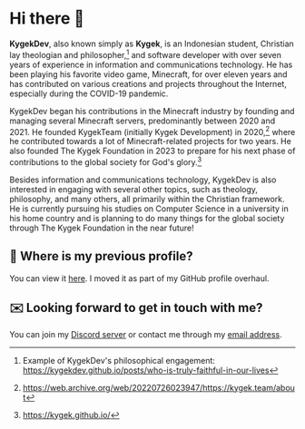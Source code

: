 # Hi there 👋

**KygekDev**, also known simply as **Kygek**, is an Indonesian student, Christian lay theologian and philosopher,[^1] and software developer with over seven years of experience in information and communications technology. He has been playing his favorite video game, Minecraft, for over eleven years and has contributed on various creations and projects throughout the Internet, especially during the COVID-19 pandemic.

KygekDev began his contributions in the Minecraft industry by founding and managing several Minecraft servers, predominantly between 2020 and 2021. He founded KygekTeam (initially Kygek Development) in 2020,[^2] where he contributed towards a lot of Minecraft-related projects for two years. He also founded The Kygek Foundation in 2023 to prepare for his next phase of contributions to the global society for God's glory.[^3]

Besides information and communications technology, KygekDev is also interested in engaging with several other topics, such as theology, philosophy, and many others, all primarily within the Christian framework. He is currently pursuing his studies on Computer Science in a university in his home country and is planning to do many things for the global society through The Kygek Foundation in the near future!

## 📜 Where is my previous profile?

You can view it [here](resume.md). I moved it as part of my GitHub profile overhaul.

## ✉️ Looking forward to get in touch with me?

You can join my [Discord server](https://discord.gg/TstDS9jZf7) or contact me through my [email address](mailto:kygekdev@gmail.com?subject=%3CEnter%20your%20subject%3E%20-%20From%20GitHub).

[^1]: Example of KygekDev's philosophical engagement: https://kygekdev.github.io/posts/who-is-truly-faithful-in-our-lives
[^2]: https://web.archive.org/web/20220726023947/https://kygek.team/about
[^3]: https://kygek.github.io/
